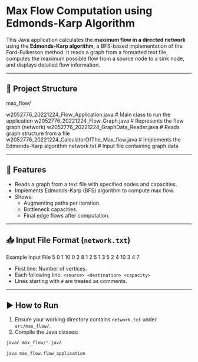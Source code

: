 # Max Flow Computation using Edmonds-Karp Algorithm

This Java application calculates the **maximum flow in a directed network** using the **Edmonds-Karp algorithm**, a BFS-based implementation of the Ford-Fulkerson method. It reads a graph from a formatted text file, computes the maximum possible flow from a source node to a sink node, and displays detailed flow information.

---

## 📁 Project Structure

max_flow/

w2052776_20221224_Flow_Application.java # Main class to run the application
w2052776_20221224_Flow_Graph.java # Represents the flow graph (network)
w2052776_20221224_GraphData_Reader.java # Reads graph structure from a file
w2052776_20221224_CalculatorOfThe_Max_flow.java # Implements the Edmonds-Karp algorithm
network.txt # Input file containing graph data


---

## 🧠 Features

- Reads a graph from a text file with specified nodes and capacities.
- Implements Edmonds-Karp (BFS) algorithm to compute max flow.
- Shows:
  - Augmenting paths per iteration.
  - Bottleneck capacities.
  - Final edge flows after computation.

---

## 📥 Input File Format (`network.txt`)

Example Input File
5
0 1 10
0 2 8
1 2 5
1 3 5
2 4 10
3 4 7


- First line: Number of vertices.
- Each following line: `<source> <destination> <capacity>`
- Lines starting with `#` are treated as comments.

---

## ▶️ How to Run

1. Ensure your working directory contains `network.txt` under `src/max_flow/`.
2. Compile the Java classes:

```bash
javac max_flow/*.java

java max_flow.flow_application

